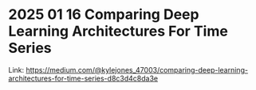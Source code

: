 # 2025 01 16 Comparing Deep Learning Architectures For Time Series

Link: https://medium.com/@kylejones_47003/comparing-deep-learning-architectures-for-time-series-d8c3d4c8da3e
